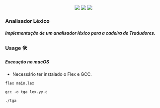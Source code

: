 
<p align="center">
    <img src="https://img.shields.io/badge/Windows-0078D6?logo=windows&logoColor=white"/>
    <img src="https://img.shields.io/badge/mac%20os-000000?logo=apple&logoColor=white">
    <img src="https://img.shields.io/badge/Maintained%3F-yes-green.svg"> 
</p>

### Analisador Léxico
##### Implementação de um analisador léxico para a cadeira de Tradudores.

##

### Usage 🛠️

##### Execução no macOS
- Necessário ter instalado o Flex e GCC.

``
flex main.lex
``

``
gcc -o tga lex.yy.c
``

``
./tga
``










